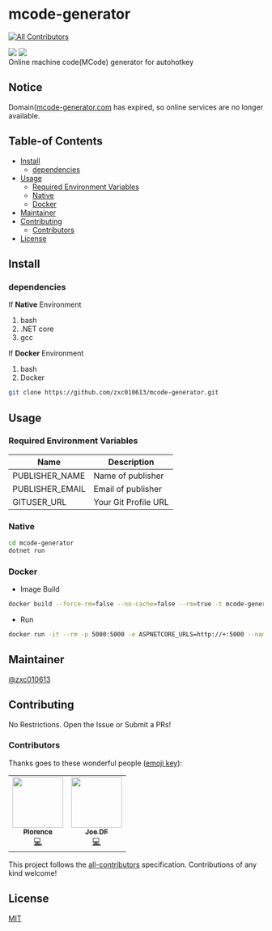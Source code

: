 # mcode-generator
<!-- ALL-CONTRIBUTORS-BADGE:START - Do not remove or modify this section -->
[![All Contributors](https://img.shields.io/badge/all_contributors-2-orange.svg?style=flat-square)](#contributors-)
<!-- ALL-CONTRIBUTORS-BADGE:END -->
[![](https://img.shields.io/badge/readme%20style-standard-green)](https://github.com/RichardLitt/standard-readme)
![](https://img.shields.io/github/repo-size/zxc010613/mcode-generator)  
Online machine code(MCode) generator for autohotkey
## Notice
Domain([mcode-generator.com](http://mcode-generator.com/) has expired, so online services are no longer available.
## Table-of Contents
- [Install](#Install)
    - [dependencies](#dependencies)
- [Usage](#Usage)
  - [Required Environment Variables](#Required-Environment-Variables)
  - [Native](#Native)
  - [Docker](#Docker)
- [Maintainer](#Maintainer)
- [Contributing](#Contributing)
    - [Contributors](#Contributors)
- [License](#License)

## Install

### dependencies
If __Native__ Environment
1. bash
2. .NET core
3. gcc

If __Docker__ Environment
1. bash
2. Docker

```bash
git clone https://github.com/zxc010613/mcode-generator.git
```
## Usage
### Required Environment Variables
|Name|Description|
-----|-----------|
|PUBLISHER_NAME|Name of publisher|
|PUBLISHER_EMAIL|Email of publisher|
|GITUSER_URL|Your Git Profile URL|
### Native
```bash
cd mcode-generator
dotnet run
```

### Docker
- Image Build
```bash
docker build --force-rm=false --no-cache=false --rm=true -t mcode-generator:latest .
```
- Run
```bash
docker run -it --rm -p 5000:5000 -e ASPNETCORE_URLS=http://+:5000 --name mcode-generator1 mcode-generator:latest
```
## Maintainer
[@zxc010613](https://github.com/zxc010613)

## Contributing
No Restrictions. Open the Issue or Submit a PRs!  

### Contributors
Thanks goes to these wonderful people ([emoji key](https://allcontributors.org/docs/en/emoji-key)):  
<!-- ALL-CONTRIBUTORS-LIST:START - Do not remove or modify this section -->
<!-- prettier-ignore-start -->
<!-- markdownlint-disable -->
<table>
  <tr>
    <td align="center"><a href="http://plorence.kr/"><img src="https://avatars3.githubusercontent.com/u/29756197?v=4" width="100px;" alt=""/><br /><sub><b>Plorence</b></sub></a><br /><a href="https://github.com/zxc010613/mcode-generator/commits?author=zxc010613" title="Code">💻</a></td>
    <td align="center"><a href="https://joedf.ahkscript.org"><img src="https://avatars2.githubusercontent.com/u/3848219?v=4" width="100px;" alt=""/><br /><sub><b>Joe DF</b></sub></a><br /><a href="https://github.com/zxc010613/mcode-generator/commits?author=joedf" title="Code">💻</a></td>
  </tr>
</table>

<!-- markdownlint-enable -->
<!-- prettier-ignore-end -->
<!-- ALL-CONTRIBUTORS-LIST:END -->
This project follows the [all-contributors](https://github.com/all-contributors/all-contributors) specification. Contributions of any kind welcome!
## License
[MIT](./LICENSE)

